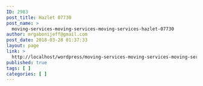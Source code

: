 ```yaml
---
ID: 2983
post_title: Hazlet 07730
post_name: >
  moving-services-moving-services-moving-services-hazlet-07730
author: mrgabonijeff@gmail.com
post_date: 2018-03-28 01:37:33
layout: page
link: >
  http://localhost/wordpress/moving-services-moving-services-moving-services-hazlet-07730/
published: true
tags: [ ]
categories: [ ]
---
```

